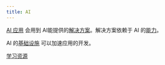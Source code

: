 ```yaml
---
title: AI
---
```

[AI 应用](app/readme.md) 会用到 AI能提供的[解决方案](./solution/readme.md)。解决方案依赖于 AI 的[能力](./skill/readme.md)。

AI 的[基础设施](./infra/readme.md) 可以加速应用的开发。

[学习资源](./resource.md)